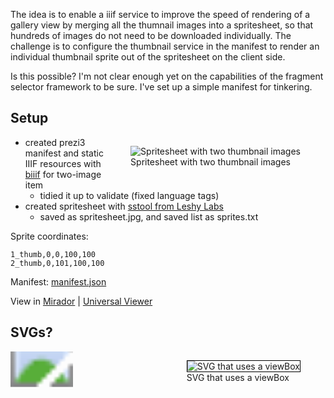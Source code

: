 ---
---

The idea is to enable a iiif service to improve the speed of rendering of a gallery view by merging all the thumnail images into a spritesheet, so that hundreds of images do not need to be downloaded individually. The challenge is to configure the thumbnail service in the manifest to render an individual thumbnail sprite out of the spritesheet on the client side.

Is this possible? I'm not clear enough yet on the capabilities of the fragment selector framework to be sure. I've set up a simple manifest for tinkering.

## Setup

<figure style="float: right">
    <img src="{{site.url}}{{site.baseurl}}/spritesheet/spritesheet.jpg"
         alt="Spritesheet with two thumbnail images">
    <figcaption>Spritesheet with two thumbnail images</figcaption>
</figure>

- created prezi3 manifest and static IIIF resources with [biiif](https://github.com/IIIF-Commons/biiif) for two-image item
	- tidied it up to validate (fixed language tags)
- created spritesheet with [sstool from Leshy Labs](https://www.leshylabs.com/apps/sstool/)
	- saved as spritesheet.jpg, and saved list as sprites.txt

Sprite coordinates:

```
1_thumb,0,0,100,100
2_thumb,0,101,100,100
```

Manifest: [manifest.json]({{site.url}}{{site.baseurl}}/manifest.json)

View in 
[Mirador](https://projectmirador.org/embed/?manifest={{site.url}}{{site.baseurl}}/manifest.json)
|
[Universal Viewer](https://uv-v4.netlify.app/#?manifest={{site.url}}{{site.baseurl}}/manifest.json)

## SVGs?

<figure style="float: right">
    <img src="{{site.url}}{{site.baseurl}}/2-back/thumb.svg" style="border: 1px solid black"
         alt="SVG that uses a viewBox">
    <figcaption>SVG that uses a viewBox</figcaption>
</figure>

<p>
<svg viewBox="0 101 100 100" width="100" height="100" xmlns="http://www.w3.org/2000/svg">
  <image href="{{ site.url }}/{{ site.baseurl }}/spritesheet/+tiles/full/max/0/default.jpg" height="201" width="100"/>
</svg>
</p>